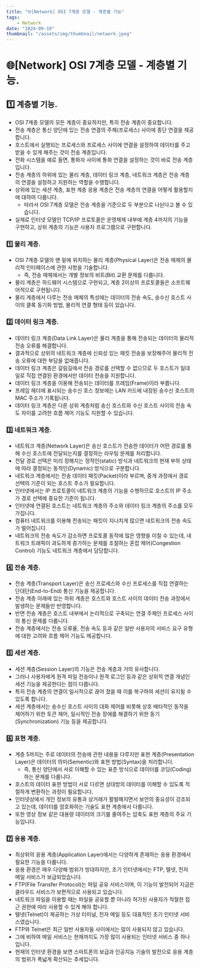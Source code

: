 ```yaml
---
title: "🌐[Network] OSI 7계층 모델 - 계층별 기능"
tags:
    - Network
date: "2024-09-19"
thumbnail: "/assets/img/thumbnail/network.jpeg"
---
```


# 🌐[Network] OSI 7계층 모델 - 계층별 기능.

## 1️⃣ 계층별 기능.
- OSI 7계층 모델의 모든 계층이 중요하지만, 특히 전송 계층이 중요합니다.
- 전송 계층은 통신 양단에 있는 전송 연결의 주체(프로세스) 사이에 종단 연결을 제공합니다.
- 호스트에서 실행되는 프로세스와 프로세스 사이에 연결을 설정하여 데이터를 주고받을 수 있게 해주는 것이 전송 계층입니다.
- 전화 시스템을 예로 들면, 통화자 사이에 통화 연결을 설정하는 것이 바로 전송 계층입니다.
- 전송 계층의 하위에 있는 물리 계층, 데이터 링크 계층, 네트워크 계층은 전송 계층의 연결을 설정하고 지원하는 역할을 수행합니다.
- 상위에 있는 세션 계층, 표현 계층 응용 계층은 전송 계층의 연결을 어떻게 활용할지에 대하여 다룹니다.
    - 따라서 OSI 7계층 모델은 전송 계층을 기준으로 두 부분으로 나뉜다고 볼 수 있습니다.
- 실제로 인터넷 모델인 TCP/IP 프로토콜은 운영체제 내부에 계층 4까지의 기능을 구현하고, 상위 계층의 기능은 사용자 프로그램으로 구현합니다.

### 1️⃣ 물리 계층.
- OSI 7계층 모델의 맨 밑에 위치하는 물리 계층(Physical Layer)은 전송 매체의 물리적 인터페이스에 관한 사항을 기술합니다.
    - 즉, 전송 매체에서는 개별 정보의 비트(Bit) 교환 문제를 다룹니다.
- 물리 계층은 하드웨어 시스템으로 구현되고, 계층 2이상의 프로토콜들은 소프트웨어적으로 구현됩니다.
- 물리 계층에서 다루는 전송 매체의 특성에는 데이터의 전송 속도, 송수신 호스트 사이의 클록 동기화 방법, 물리적 연결 형태 등이 있습니다.

### 2️⃣ 데이터 링크 계층.
- 데이터 링크 계층(Data Link Layer)은 물리 계층을 통해 전송되는 데이터의 물리적 전송 오류를 해결합니다.
- 결과적으로 상위의 네트워크 계층에 신뢰성 있는 패킷 전송을 보장해주어 물리적 전송 오류에 대한 부담을 없애줍니다.
- 데이터 링크 계층은 갈림길에서 전송 경로를 선택할 수 없으므로 두 호스트가 일대일로 직접 연결된 환경에서만 데이터 전송을 지원합니다.
- 데이터 링크 계층을 이용해 전송되는 데이터를 프레임(Frame)이라 부릅니다.
- 프레임 헤더에 표시되는 송수신 호스 정보에는 LAN 카드에 내장된 송수신 호스트의 MAC 주소가 기록됩니다.
- 데이터 링크 계층은 다른 상위 계층처럼 송신 호스트와 수신 호스트 사이의 전송 속도 차이를 고려한 흐름 제어 기능도 지원할 수 있습니다.

### 3️⃣ 네트워크 계층.
- 네트워크 계층(Network Layer)은 송신 호스트가 전송한 데이터가 어떤 경로를 통해 수신 호스트에 전달되는지를 결정하는 라우팅 문제를 처리합니다.
- 전달 경로 선택은 미리 정해지는 정적인(static) 방식과 네트워크의 현재 부하 상태에 따라 결정되는 동적인(Dynamic) 방식으로 구분합니다.
- 네트워크 계층에서는 전송 데이터 패킷(Packet)이라 부르며, 중개 과정에서 경로 선택의 기준이 되는 호스트 주소가 필요합니다.
- 인터넷에서는 IP 프로토콜이 네트워크 계층의 기능을 수행하므로 호스트의 IP 주소가 경로 선택에 중요한 기준이 됩니다.
- 인터넷에 연결된 호스트는 네트워크 계층의 주소와 데이터 링크 계층의 주소를 모두 가집니다.
- 컴퓨터 네트워크를 이용해 전송되는 패킷이 지나치게 많으면 네트워크의 전송 속도가 떨어집니다.
- 네트워크의 전송 속도가 감소하면 프로토콜 동작에 많은 영향을 미칠 수 있는데, 네트워크 트래픽이 과도하게 증가하는 문제를 조절하는 혼잡 제어(Congestion Control) 기능도 네트워크 계층에서 담당합니다.

### 4️⃣ 전송 계층.
- 전송 계층(Transport Layer)은 송신 프로세스와 수신 프로세스를 직접 연결하는 단대단(End-to-End) 통신 기능을 제공합니다.
- 전송 계층 아래에 있는 하위 계층은 호스트와 호스트 사이의 데이터 전송 과정에서 발생하는 문제들만 반영합니다.
- 반면 전송 계층은 호스트 내부에서 논리적으로 구축되는 연결 주체인 프로세스 사이의 통신 문제를 다룹니다.
- 전송 계층에서는 전송 오류율, 전송 속도 등과 같은 일반 사용자의 서비스 요구 유형에 대한 고려와 흐름 제어 기능도 제공합니다.

### 5️⃣ 세션 계층.
- 세션 계층(Session Layer)의 기능은 전송 계층과 거의 유사합니다.
- 그러나 사용자에게 원격 파일 전송이나 원격 로그인 등과 같은 상위적 연결 개념인 세션 기능을 제공한다는 점이 다릅니다.
- 특히 전송 계층의 연결이 일시적으로 끊어 졌을 때 이를 복구하여 세션이 유지될 수 있도록 합니다.
- 세션 계층에서는 송수신 호스트 사이의 대화 제어를 비롯해 상호 배타적인 동작을 제어하기 위한 토큰 제어, 일시적인 전송 장애를 해결하기 위한 동기(Synchronization) 기능 등을 제공합니다.

### 6️⃣ 표현 계층.
- 계층 5까지는 주로 데이터의 전송에 관한 내용을 다루지만 표현 계층(Presentation Layer)은 데이터의 의미(Sementic)와 표현 방법(Syntax)을 처리합니다.
    - 즉, 통신 양단에서 서로 이해할 수 있는 표준 방식으로 데이터를 코딩(Coding)하는 문제를 다룹니다.
- 호스트의 데이터 표현 방법이 서로 다르면 상대방의 데이터를 이해할 수 있도록 적절하게 변환하는 과정이 필요합니다.
- 인터넷상에서 개인 정보의 유통과 상거래가 활발해지면서 보안의 중요성이 강조되고 있는데, 데이터를 암호화하는 기술도 표현 계층에서 다룹니다.
- 또한 영상 정보 같은 대용량 데이터의 크기를 줄여주는 압축도 표현 계층의 주요 기능입니다.

### 7️⃣ 응용 계층.
- 최상위의 응용 계층(Application Layer)에서는 다양하게 존재하는 응용 환경에서 필요한 기능을 다룹니다.
- 응용 환경은 매우 다양해 범위가 방대하지만, 초기 인터넷에서는 FTP, 텔넷, 전자 메일 서비스가 보급되었습니다.
- FTP(File Transfer Protocol)는 파일 공유 서비스이며, 이 기능이 발전되어 지금은 클라우드 서비스가 보편적으로 사용되고 있습니다.
- 네트워크 파일을 이용할 때는 파일을 공유할 뿐 아니라 허가된 사용자가 적절한 접근 권한에 따라 사용할 수 있게 해야 합니다.
- 텔넷(Telnet)이 제공하는 가상 터미널, 전자 메일 등도 대표적인 초기 인터넷 서비스였습니다.
- FTP와 Telnet은 최근 일반 사용자들 사이에서는 많이 사용되지 않고 있습니다.
- 그에 비하여 메일 서비스는 현재까지도 가장 많이 사용되는 인터넷 서비스 중 하나입니다.
- 현재의 인터넷 환경을 보면 스마트폰의 보급과 인공지능 기술의 발전으로 응용 계층의 범위가 폭넓게 확산되는 추세입니다.
